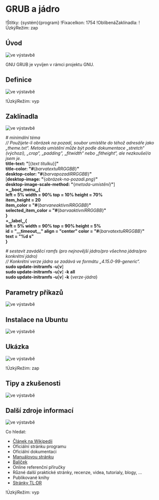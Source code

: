 <!--

Linux Kniha kouzel, kapitola GRUB a jádro
Copyright (c) 2019, 2020 Singularis <singularis@volny.cz>

Toto dílo je dílem svobodné kultury; můžete ho šířit a modifikovat pod
podmínkami licence Creative Commons Attribution-ShareAlike 4.0 International
vydané neziskovou organizací Creative Commons. Text licence je přiložený
k tomuto projektu nebo ho můžete najít na webové adrese:

https://creativecommons.org/licenses/by-sa/4.0/

-->
<!--
Poznámky:

[ ] efibootmgr

⊨
-->

# GRUB a jádro

!Štítky: {systém}{program}
!FixaceIkon: 1754
!OblíbenáZaklínadla:
!ÚzkýRežim: zap

## Úvod
<!--
- Vymezte, co je předmětem této kapitoly.
- Obecně popište základní principy, na kterých fungují používané nástroje.
- Uveďte, co kapitola nepokrývá, ačkoliv by to čtenář mohl očekávat.
-->
![ve výstavbě](../obrázky/ve-výstavbě.png)

GNU GRUB je vyvíjen v rámci projektu GNU.

## Definice
<!--
- Uveďte výčet specifických pojmů pro použití v této kapitole a tyto pojmy definujte co nejprecizněji.
-->
![ve výstavbě](../obrázky/ve-výstavbě.png)

!ÚzkýRežim: vyp

## Zaklínadla
<!--
- Rozdělte na podsekce a naplňte „zaklínadly“.
-->
![ve výstavbě](../obrázky/ve-výstavbě.png)

*# minimální téma*<br>
*// Použijete-li obrázek na pozadí, soubor umístěte do téhož adresáře jako „theme.txt“. Metoda umístění může být podle dokumentace „stretch“ (výchozí), „crop“, „padding“, „fitwidth“ nebo „fitheight“, ale nezkoušel/a jsem je.*<br>
**title-text: "**[{*text titulku*}]**"**<br>
**title-color: "#**{*barvatextuRRGGBB*}**"**<br>
**desktop-color: "#**{*barvapozadíRRGGBB*}**"**<br>
[**desktop-image: "**{*obrázek-na-pozadí.png*}**"**<br>
**desktop-image-scale-method: "**{*metoda-umístění*}**"**]<br>
**\+&blank;boot\_menu&blank;\{**<br>
<odsadit1>**left = 5% width = 90% top = 10% height = 70%**<br>
<odsadit1>**item\_height = 20**<br>
<odsadit1>**item\_color = "#**{*barvaneaktivníRRGGBB*}**"**<br>
<odsadit1>**selected\_item\_color = "#**{*barvaaktivníRRGGBB*}**"**<br>
**\}**<br>
**+&blank;label&blank;\{**<br>
<odsadit1>**left = 5% width = 90% top = 90% height = 5%**<br>
<odsadit1>**id = "\_\_timeout\_\_" align = "center" color = "#**{*barvatextuRRGGBB*}**"**<br>
<odsadit1>**text = "%d s"**<br>
**\}**

*# sestavit zaváděcí ramfs (pro nejnovější jádro/pro všechna jádra/pro konkrétní jádro)*<br>
*// Konkrétní verze jádra se zadává ve formátu „4.15.0-99-generic“.*<br>
**sudo update-initramfs -u**[**v**]<br>
**sudo update-initramfs -u**[**v**] **-k all**<br>
**sudo update-initramfs -u**[**v**] **-k** {*verze-jádra*}

## Parametry příkazů
<!--
- Pokud zaklínadla nepředstavují kompletní příkazy, v této sekci musíte popsat, jak z nich kompletní příkazy sestavit.
- Jinak by zde měl být přehled nejužitečnějších parametrů používaných nástrojů.
-->
![ve výstavbě](../obrázky/ve-výstavbě.png)

## Instalace na Ubuntu
<!--
- Jako zaklínadlo bez titulku uveďte příkazy (popř. i akce) nutné k instalaci a zprovoznění všech nástrojů požadovaných kterýmkoliv zaklínadlem uvedeným v kapitole. Po provedení těchto činností musí být nástroje plně zkonfigurované a připravené k práci.
- Ve výčtu balíčků k instalaci vycházejte z minimální instalace Ubuntu.
-->
![ve výstavbě](../obrázky/ve-výstavbě.png)

## Ukázka
<!--
- Tuto sekci ponechávat jen v kapitolách, kde dává smysl.
- Zdrojový kód, konfigurační soubor nebo interakce s programem, a to v úplnosti – ukázka musí být natolik úplná, aby ji v této podobě šlo spustit, ale současně natolik stručná, aby se vešla na jednu stranu A5.
- Snažte se v ukázce ilustrovat co nejvíc zaklínadel z této kapitoly.
-->
![ve výstavbě](../obrázky/ve-výstavbě.png)

!ÚzkýRežim: zap

## Tipy a zkušenosti
<!--
- Do odrážek uveďte konkrétní zkušenosti, které jste při práci s nástrojem získali; zejména případy, kdy vás chování programu překvapilo nebo očekáváte, že by mohlo překvapit začátečníky.
- Popište typické chyby nových uživatelů a jak se jim vyhnout.
- Buďte co nejstručnější; neodbíhejte k popisování čehokoliv vedlejšího, co je dost možné, že už čtenář zná.
-->
![ve výstavbě](../obrázky/ve-výstavbě.png)

## Další zdroje informací
<!--
- Uveďte, které informační zdroje jsou pro začátečníka nejlepší k získání rychlé a obsáhlé nápovědy. Typicky jsou to manuálové stránky, vestavěná nápověda programu nebo webové zdroje. Můžete uvést i přímé odkazy.
- V seznamu uveďte další webové zdroje, knihy apod.
- Pokud je vestavěná dokumentace programů (typicky v adresáři /usr/share/doc) užitečná, zmiňte ji také.
- Poznámka: Protože se tato sekce tiskne v úzkém režimu, zaklínadla smíte uvádět pouze bez titulku a bez poznámek pod čarou!
-->
![ve výstavbě](../obrázky/ve-výstavbě.png)

Co hledat:

* [Článek na Wikipedii](https://cs.wikipedia.org/wiki/Hlavn%C3%AD_strana)
* Oficiální stránku programu
* Oficiální dokumentaci
* [Manuálovou stránku](http://manpages.ubuntu.com/)
* [Balíček](https://packages.ubuntu.com/)
* Online referenční příručky
* Různé další praktické stránky, recenze, videa, tutorialy, blogy, ...
* Publikované knihy
* [Stránky TL;DR](https://github.com/tldr-pages/tldr/tree/master/pages/common)

<!--
Oficiální dokumentace ohledně motivů:
https://www.gnu.org/software/grub/manual/grub/html_node/Theme-file-format.html
-->

!ÚzkýRežim: vyp
